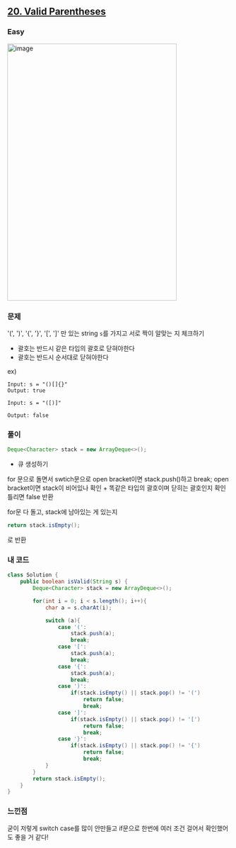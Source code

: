 <h2><a href="https://leetcode.com/problems/valid-parentheses">20. Valid Parentheses</a></h2><h3>Easy</h3>

<img width="383" height="580" alt="image" src="https://github.com/user-attachments/assets/266e85ac-5af4-45b1-85a8-3ee49ab15d59" />

### 문제
'(', ')', '{', '}', '[', ']' 만 있는 string `s`를 가지고 서로 짝이 알맞는 지 체크하기
- 괄호는 반드시 같은 타입의 괄호로 닫혀야한다
- 괄호는 반드시 순서대로 닫혀야한다

ex) 
```
Input: s = "()[]{}"
Output: true
```

```
Input: s = "([)]"

Output: false
```

### 풀이
```java
Deque<Character> stack = new ArrayDeque<>();

```
- 큐 생성하기

for 문으로 돌면서 swtich문으로 open bracket이면 stack.push()하고 break;
open bracket이면 stack이 비어있나 확인 + 똑같은 타입의 괄호이며 닫히는 괄호인지 확인
틀리면 false 반환

for문 다 돌고, stack에 남아있는 게 있는지 
```java
return stack.isEmpty();
```
로 반환

### 내 코드
```java
class Solution {
    public boolean isValid(String s) {
        Deque<Character> stack = new ArrayDeque<>();

        for(int i = 0; i < s.length(); i++){
            char a = s.charAt(i);

            switch (a){
                case '(':
                    stack.push(a);
                    break;
                case '[':
                    stack.push(a);
                    break;
                case '{':
                    stack.push(a);
                    break;
                case ')':
                    if(stack.isEmpty() || stack.pop() != '(')
                        return false; 
                        break;
                case ']':
                    if(stack.isEmpty() || stack.pop() != '[')
                        return false;
                        break;
                case '}':
                    if(stack.isEmpty() || stack.pop() != '{')
                        return false;
                        break;
            }
        }
        return stack.isEmpty();
    }
}
```

### 느낀점
굳이 저렇게 switch case를 많이 안만들고 if문으로 한번에 여러 조건 걸어서 확인했어도 좋을 거 같다!
